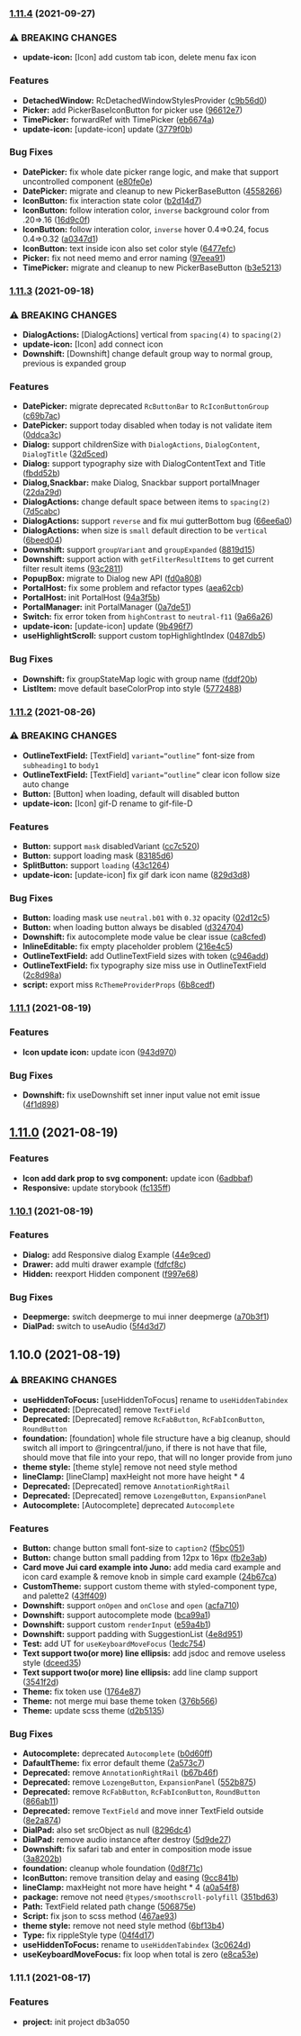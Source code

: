 
### [1.11.4](https://github.com/ringcentral/juno/compare/v1.11.3...v1.11.4) (2021-09-27)


### ⚠ BREAKING CHANGES

* **update-icon:** [Icon] add custom tab icon, delete menu fax icon

### Features

* **DetachedWindow:** RcDetachedWindowStylesProvider ([c9b56d0](https://github.com/ringcentral/juno/commit/c9b56d01272dbed5b3e1c4ed9bbb6995898cbbc2))
* **Picker:** add PickerBaseIconButton for picker use ([96612e7](https://github.com/ringcentral/juno/commit/96612e70d6f63acc2219df25b617b4d77570f35c))
* **TimePicker:** forwardRef with TimePicker ([eb6674a](https://github.com/ringcentral/juno/commit/eb6674a3df48cca79abc60a385c5e366dd5a1db5))
* **update-icon:** [update-icon] update ([3779f0b](https://github.com/ringcentral/juno/commit/3779f0bd92d96e2600819b1136cbcb962b53398d))


### Bug Fixes

* **DatePicker:** fix whole date picker range logic, and make that support uncontrolled component ([e80fe0e](https://github.com/ringcentral/juno/commit/e80fe0e3fa2c590430ea16d0588f174f127a84ec))
* **DatePicker:** migrate and cleanup to new PickerBaseButton ([4558266](https://github.com/ringcentral/juno/commit/45582669375bdee6c37f0bdc3378c5a15cfec8c9))
* **IconButton:** fix interaction state color ([b2d14d7](https://github.com/ringcentral/juno/commit/b2d14d7c894855129ac1bb728af2953e3058c3ce))
* **IconButton:** follow interation color, `inverse` background color from .20=>.16 ([16d9c0f](https://github.com/ringcentral/juno/commit/16d9c0ff8348b06277a85fb9f9c653567df21de4))
* **IconButton:** follow interation color, `inverse` hover 0.4=>0.24, focus 0.4=>0.32 ([a0347d1](https://github.com/ringcentral/juno/commit/a0347d178fd573d53f0103d1fca0841bdb2c9e2a))
* **IconButton:** text inside icon also set color style ([6477efc](https://github.com/ringcentral/juno/commit/6477efceda0c49e9fdc75929073c4d001cf45e07))
* **Picker:** fix not need memo and error naming ([97eea91](https://github.com/ringcentral/juno/commit/97eea918ed896090056405dadf07e610c9266df0))
* **TimePicker:** migrate and cleanup to new PickerBaseButton ([b3e5213](https://github.com/ringcentral/juno/commit/b3e52138dfe07fd7cba1921aeab24299bcfb02ac))

### [1.11.3](https://github.com/ringcentral/juno/compare/v1.11.2...v1.11.3) (2021-09-18)


### ⚠ BREAKING CHANGES

* **DialogActions:** [DialogActions] vertical from `spacing(4)` to `spacing(2)`
* **update-icon:** [Icon] add connect icon
* **Downshift:** [Downshift] change default group way to normal group, previous is expanded group

### Features

* **DatePicker:** migrate deprecated `RcButtonBar` to `RcIconButtonGroup` ([c69b7ac](https://github.com/ringcentral/juno/commit/c69b7ac696163956a17e0e5879884070680a637f))
* **DatePicker:** support today disabled when today is not validate item ([0ddca3c](https://github.com/ringcentral/juno/commit/0ddca3c1d12e067393dcba9fb052e6e3b4eece84))
* **Dialog:** support childrenSize with `DialogActions`, `DialogContent`, `DialogTitle` ([32d5ced](https://github.com/ringcentral/juno/commit/32d5cede898d6710a7964b5f0eeed7438454c759))
* **Dialog:** support typography size with DialogContentText and Title ([fbdd52b](https://github.com/ringcentral/juno/commit/fbdd52b0c5c840eccff272cb2133aa7030929fd7))
* **Dialog,Snackbar:** make Dialog, Snackbar support portalMnager ([22da29d](https://github.com/ringcentral/juno/commit/22da29d2ccc6e8bda99f8c9102703bee9178482a))
* **DialogActions:** change default space between items to `spacing(2)` ([7d5cabc](https://github.com/ringcentral/juno/commit/7d5cabc1e8d901d05db2e96f2fb28aaae8ef8053))
* **DialogActions:** support `reverse` and fix mui gutterBottom bug ([66ee6a0](https://github.com/ringcentral/juno/commit/66ee6a00b50df252dfd4b6c94e1f3b8b55933757))
* **DialogActions:** when size is `small` default  direction to be  `vertical` ([6beed04](https://github.com/ringcentral/juno/commit/6beed04e05e91ecf279bac33844b689e908563f0))
* **Downshift:** support `groupVariant` and `groupExpanded` ([8819d15](https://github.com/ringcentral/juno/commit/8819d1511a054913b84dc98cb65f206534c569b4))
* **Downshift:** support action with `getFilterResultItems` to get current filter result items ([93c2811](https://github.com/ringcentral/juno/commit/93c281118113c4818b45a88643092a43258b95d2))
* **PopupBox:** migrate to Dialog new API ([fd0a808](https://github.com/ringcentral/juno/commit/fd0a8084f4e7110fe47fffdec0a88d63355ddc3c))
* **PortalHost:** fix some problem and refactor types ([aea62cb](https://github.com/ringcentral/juno/commit/aea62cb081ab17c2af12c6f2de95dadee3da1a3a))
* **PortalHost:** init PortalHost ([94a3f5b](https://github.com/ringcentral/juno/commit/94a3f5b74bd30d397236a18afa98ce615d6af8af))
* **PortalManager:** init PortalManager ([0a7de51](https://github.com/ringcentral/juno/commit/0a7de5157dac0a5d75b375b2067363955a9b23b9))
* **Switch:** fix error token from `highContrast` to `neutral-f11` ([9a66a26](https://github.com/ringcentral/juno/commit/9a66a267ca236429baf7293acbcffcc807470121))
* **update-icon:** [update-icon] update ([9b496f7](https://github.com/ringcentral/juno/commit/9b496f725093cd66599db88a1d23e2593bc54c57))
* **useHighlightScroll:** support custom topHighlightIndex ([0487db5](https://github.com/ringcentral/juno/commit/0487db5f7f80da4c579c4a5d8f5e97872c2d178f))


### Bug Fixes

* **Downshift:** fix groupStateMap logic with group name ([fddf20b](https://github.com/ringcentral/juno/commit/fddf20b03b987b4bebd9ca4cdc71e7519f61aaaa))
* **ListItem:** move default baseColorProp into style ([5772488](https://github.com/ringcentral/juno/commit/5772488d7f82a5237bbc5655b6d0b205f01d3278))

### [1.11.2](https://github.com/ringcentral/juno/compare/v1.11.1...v1.11.2) (2021-08-26)


### ⚠ BREAKING CHANGES

* **OutlineTextField:** [TextField] `variant=“outline”` font-size from `subheading1` to `body1`
* **OutlineTextField:** [TextField] `variant=“outline”` clear icon follow size auto change
* **Button:** [Button] when loading, default will disabled button
* **update-icon:** [Icon] gif-D rename to gif-file-D

### Features

* **Button:** support `mask` disabledVariant ([cc7c520](https://github.com/ringcentral/juno/commit/cc7c520436d5fc36a637a3423c887b95a2ebfeca))
* **Button:** support loading mask ([83185d6](https://github.com/ringcentral/juno/commit/83185d644bbb12c088b0698b9d91848121945d4d))
* **SplitButton:** support `loading` ([43c1264](https://github.com/ringcentral/juno/commit/43c12645f783077b367e413e1ed2d2a283f8de1a))
* **update-icon:** [update-icon] fix gif dark icon name ([829d3d8](https://github.com/ringcentral/juno/commit/829d3d8cf1900e17613e4a90a98cb02a508bd4bd))


### Bug Fixes

* **Button:** loading mask use `neutral.b01` with `0.32` opacity ([02d12c5](https://github.com/ringcentral/juno/commit/02d12c50961bc5943c84b0cc2a2743783f1bd7a3))
* **Button:** when loading button always be disabled ([d324704](https://github.com/ringcentral/juno/commit/d32470475b4a35c382b43281b3e4eac641264c19))
* **Downshift:** fix autocomplete mode value be clear issue ([ca8cfed](https://github.com/ringcentral/juno/commit/ca8cfeddc03695a031ddcb9937efd8323c97fe3b))
* **InlineEditable:** fix empty placeholder problem ([216e4c5](https://github.com/ringcentral/juno/commit/216e4c59e77aa89fd7bb6261c471351f2ef1517b))
* **OutlineTextField:** add OutlineTextField sizes with token ([c946add](https://github.com/ringcentral/juno/commit/c946adda0e6f1d079307463e6efef4f3a4954e40))
* **OutlineTextField:** fix typography size miss use in OutlineTextField ([2c8d98a](https://github.com/ringcentral/juno/commit/2c8d98abba67d98cf37ec1ef46863c98e5190774))
* **script:** export miss `RcThemeProviderProps` ([6b8cedf](https://github.com/ringcentral/juno/commit/6b8cedf54bc11609ae59717661e7a7267aae6be1))

### [1.11.1](https://github.com/ringcentral/juno/compare/1.11.0...1.11.1) (2021-08-19)


### Features

* **Icon update icon:** update icon ([943d970](https://github.com/ringcentral/juno/commit/943d9702c582d42629504abcf91ab6d0602d105a))


### Bug Fixes

* **Downshift:** fix useDownshift set inner input value not emit issue ([4f1d898](https://github.com/ringcentral/juno/commit/4f1d898a167b096520a2e2e34d385029351818cd))

## [1.11.0](https://github.com/ringcentral/juno/compare/1.10.1...1.11.0) (2021-08-19)


### Features

* **Icon add dark prop to svg component:** update icon ([6adbbaf](https://github.com/ringcentral/juno/commit/6adbbafa67289297c277864cee8dd75145c0ae08))
* **Responsive:** update storybook ([fc135ff](https://github.com/ringcentral/juno/commit/fc135ff3f763d82f34924bdd683a6200f790b8c7))

### [1.10.1](https://github.com/ringcentral/juno/compare/1.10.0...1.10.1) (2021-08-19)


### Features

* **Dialog:** add Responsive dialog Example ([44e9ced](https://github.com/ringcentral/juno/commit/44e9ceda3530b9caaff792261a278bfcf8332f4a))
* **Drawer:** add multi drawer example ([fdfcf8c](https://github.com/ringcentral/juno/commit/fdfcf8c9624d22f0de118883c88e2476831b035b))
* **Hidden:** reexport Hidden component ([f997e68](https://github.com/ringcentral/juno/commit/f997e68956fc33da89d99d8f2a14036805ce1ee5))


### Bug Fixes

* **Deepmerge:** switch deepmerge to mui inner deepmerge ([a70b3f1](https://github.com/ringcentral/juno/commit/a70b3f1951a948a90915890aa052e1726a107429))
* **DialPad:** switch to useAudio ([5f4d3d7](https://github.com/ringcentral/juno/commit/5f4d3d763763f1668fd8b3cb909b1d726ce4e610))

## 1.10.0 (2021-08-19)


### ⚠ BREAKING CHANGES

* **useHiddenToFocus:** [useHiddenToFocus] rename to `useHiddenTabindex`
* **Deprecated:** [Deprecated] remove `TextField`
* **Deprecated:** [Deprecated] remove `RcFabButton`, `RcFabIconButton`, `RoundButton`
* **foundation:** [foundation] whole file structure  have a big cleanup, should switch all import to @ringcentral/juno, if there is not have that file, should move that file into your repo, that will no longer provide from juno
* **theme style:** [theme style] remove not need style method
* **lineClamp:** [lineClamp] maxHeight not more have height * 4
* **Deprecated:** [Deprecated] remove `AnnotationRightRail`
* **Deprecated:** [Deprecated] remove `LozengeButton`, `ExpansionPanel`
* **Autocomplete:** [Autocomplete] deprecated `Autocomplete`

### Features

* **Button:** change button small font-size to `caption2` ([f5bc051](https://github.com/ringcentral/juno/commit/f5bc05161e475894d27861367ec619aff8a250fd))
* **Button:** change button small padding from 12px to 16px ([fb2e3ab](https://github.com/ringcentral/juno/commit/fb2e3ab80f69e62e5f6ed293cb958c09002e2ee2))
* **Card move Jui card example into Juno:** add media card example and icon card example & remove knob in simple card example ([24b67ca](https://github.com/ringcentral/juno/commit/24b67ca90892944d6ff3650110dc05d7b65113d6))
* **CustomTheme:** support custom theme with styled-component type, and palette2 ([43ff409](https://github.com/ringcentral/juno/commit/43ff4090e049b2a9ed48cf79b5449888fa1cd186))
* **Downshift:** support `onOpen` and `onClose` and `open` ([acfa710](https://github.com/ringcentral/juno/commit/acfa710146f9aa72731f892190665c9efc565bac))
* **Downshift:** support autocomplete mode ([bca99a1](https://github.com/ringcentral/juno/commit/bca99a1b6e2007408a8d36b0da7a494407f548c6))
* **Downshift:** support custom `renderInput` ([e59a4b1](https://github.com/ringcentral/juno/commit/e59a4b173b39f49749ad0e4c6644d9efa8b26de2))
* **Downshift:** support padding with SuggestionList ([4e8d951](https://github.com/ringcentral/juno/commit/4e8d95196eb906de57f4971f7c04bdd5ea03ec74))
* **Test:** add UT for `useKeyboardMoveFocus` ([1edc754](https://github.com/ringcentral/juno/commit/1edc75419b3d4c29a7954c66c53bd602d2576d73))
* **Text support two(or more) line ellipsis:** add jsdoc and remove useless style ([dceed35](https://github.com/ringcentral/juno/commit/dceed354ee104eed9380d6f6b2b27211149191e1))
* **Text support two(or more) line ellipsis:** add line clamp support ([3541f2d](https://github.com/ringcentral/juno/commit/3541f2d2e1667cae5430a639cc0fdf85b083a6e3))
* **Theme:** fix token use ([1764e87](https://github.com/ringcentral/juno/commit/1764e87cd0e9ece53a3c59b2645e0f871b6c818b))
* **Theme:** not merge mui base theme token ([376b566](https://github.com/ringcentral/juno/commit/376b5666d6fd038a1017c25fa7404ed500a9c5b3))
* **Theme:** update scss theme ([d2b5135](https://github.com/ringcentral/juno/commit/d2b513558ec88f9830146c96d19d06a538e31778))


### Bug Fixes

* **Autocomplete:** deprecated `Autocomplete` ([b0d60ff](https://github.com/ringcentral/juno/commit/b0d60ffee7e0ed77597fce901fbe72134e1d0019))
* **DafaultTheme:** fix error default theme ([2a573c7](https://github.com/ringcentral/juno/commit/2a573c720bc6b48e3456cc9ad16868a3968f38c2))
* **Deprecated:** remove `AnnotationRightRail` ([b67b46f](https://github.com/ringcentral/juno/commit/b67b46f2d599ff0a8fcd3ce1558efea0d674ae0a))
* **Deprecated:** remove `LozengeButton`, `ExpansionPanel` ([552b875](https://github.com/ringcentral/juno/commit/552b875ed3e3e8eed00840414884755d468c745a))
* **Deprecated:** remove `RcFabButton`, `RcFabIconButton`, `RoundButton` ([866ab11](https://github.com/ringcentral/juno/commit/866ab1120bf972c02e268921d1e1967bfacca87b))
* **Deprecated:** remove `TextField` and move inner TextField outside ([8e2a874](https://github.com/ringcentral/juno/commit/8e2a874fe508a25f97732a7abb3af3c32d807c2b))
* **DialPad:** also set srcObject as null ([8296dc4](https://github.com/ringcentral/juno/commit/8296dc445554ae0da327a336ad4fab8a52d58779))
* **DialPad:** remove audio instance after destroy ([5d9de27](https://github.com/ringcentral/juno/commit/5d9de2716667f9f7d8fdda8f50f74afe7a69094c))
* **Downshift:** fix safari tab and enter in composition mode issue ([3a8202b](https://github.com/ringcentral/juno/commit/3a8202b4cda4db65e429253caa87de77a2476ea8))
* **foundation:** cleanup whole foundation ([0d8f71c](https://github.com/ringcentral/juno/commit/0d8f71ccf7a601f3f0118a75629ae2ac325f8913))
* **IconButton:** remove transition delay and easing ([9cc841b](https://github.com/ringcentral/juno/commit/9cc841b9a6cd79e2c1ac70a246805896b6754dab))
* **lineClamp:** maxHeight not more have height * 4 ([a0a54f8](https://github.com/ringcentral/juno/commit/a0a54f8fbfef0bf1e3f04998af0ac78b6a45f80a))
* **package:** remove not need `@types/smoothscroll-polyfill` ([351bd63](https://github.com/ringcentral/juno/commit/351bd638fdcde770a5d788f1157eab5310b0ff22))
* **Path:** TextField related path change ([506875e](https://github.com/ringcentral/juno/commit/506875e02eee332f193228362082a9e3b8a21068))
* **Script:** fix json to scss method ([467ae93](https://github.com/ringcentral/juno/commit/467ae93b02c9b9adfcf1b277f67cbc6c982bf980))
* **theme style:** remove not need style method ([6bf13b4](https://github.com/ringcentral/juno/commit/6bf13b45ba4185353bdd02a30a0e59e7115539c0))
* **Type:** fix rippleStyle type ([04f4d17](https://github.com/ringcentral/juno/commit/04f4d17a9301945b2bc5e2714bf01f9d5e1c1386))
* **useHiddenToFocus:** rename to `useHiddenTabindex` ([3c0624d](https://github.com/ringcentral/juno/commit/3c0624d87b7a6713815d4cf10788bfbb2aa0af1e))
* **useKeyboardMoveFocus:** fix loop when total is zero ([e8ca53e](https://github.com/ringcentral/juno/commit/e8ca53e3757e14f233107e43c1bb31c29df72aa7))

### 1.11.1 (2021-08-17)


### Features

* **project:** init project db3a050
